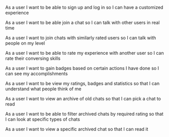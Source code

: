 As a user
I want to be able to sign up and log in
so I can have a customized experience

As a user
I want to be able join a chat
so I can talk with other users in real time

As a user
I want to join chats with similarly rated users
so I can talk with people on my level

As a user
I want to be able to rate my experience with another user
so I can rate their conversing skills

As a user
I want to gain badges based on certain actions I have done
so I can see my accomplishments

As a user
I want to be view my ratings, badges and statistics
so that I can understand what people think of me

As a user
I want to view an archive of old chats
so that I can pick a chat to read

As a user
I want to be able to filter archived chats by required rating
so that I can look at specific types of chats

As a user
I want to view a specific archived chat
so that I can read it
